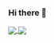 ### Hi there 👋
<a href="https://github.com/Vractos">
  <img align="center" src="https://github-readme-stats.vercel.app/api?username=Vractos&show_icons=true&include_all_commits=true&count_private=true" />
</a>
<a href="https://github.com/Vractos">
  <img align="center" src="https://github-readme-stats.vercel.app/api/top-langs/?username=Vractos&layout=compact" />
</a>
